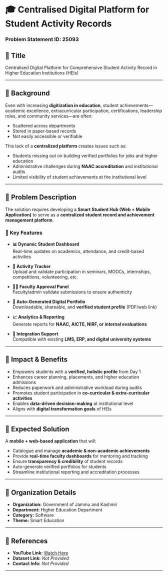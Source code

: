 # 🎓 Centralised Digital Platform for Student Activity Records  
### Problem Statement ID: 25093  

## 📌 Title  
Centralised Digital Platform for Comprehensive Student Activity Record in Higher Education Institutions (HEIs)  

---

## 📝 Background  
Even with increasing **digitization in education**, student achievements—academic excellence, extracurricular participation, certifications, leadership roles, and community services—are often:  
- Scattered across departments  
- Stored in paper-based records  
- Not easily accessible or verifiable  

This lack of a **centralized platform** creates issues such as:  
- Students missing out on building verified portfolios for jobs and higher education  
- Administrative challenges during **NAAC accreditation** and institutional audits  
- Limited visibility of student achievements at the institutional level  

---

## 📝 Problem Description  
The solution requires developing a **Smart Student Hub (Web + Mobile Application)** to serve as a **centralized student record and achievement management platform**.  

### 🔧 Key Features  
- **📊 Dynamic Student Dashboard**  
  Real-time updates on academics, attendance, and credit-based activities  

- **📝 Activity Tracker**  
  Upload and validate participation in seminars, MOOCs, internships, competitions, volunteering, etc.  

- **👩‍🏫 Faculty Approval Panel**  
  Faculty/admin validate submissions to ensure authenticity  

- **📄 Auto-Generated Digital Portfolio**  
  Downloadable, shareable, and **verified student profile** (PDF/web link)  

- **📈 Analytics & Reporting**  
  Generate reports for **NAAC, AICTE, NIRF, or internal evaluations**  

- **🔗 Integration Support**  
  Compatible with existing **LMS, ERP, and digital university systems**  

---

## 🎯 Impact & Benefits  
- Empowers students with a **verified, holistic profile** from Day 1  
- Enhances career planning, placements, and higher education admissions  
- Reduces paperwork and administrative workload during audits  
- Promotes student participation in **co-curricular & extra-curricular activities**  
- Enables **data-driven decision-making** at institutional level  
- Aligns with **digital transformation goals** of HEIs  

---

## 📝 Expected Solution  
A **mobile + web-based application** that will:  
- Catalogue and manage **academic & non-academic achievements**  
- Provide **real-time faculty dashboards** for mentoring and tracking  
- Ensure **transparency & credibility** of student records  
- Auto-generate verified portfolios for students  
- Streamline institutional reporting and accreditation processes  

---

## 🏢 Organization Details  
- **Organization:** Government of Jammu and Kashmir  
- **Department:** Higher Education Department  
- **Category:** Software  
- **Theme:** Smart Education  

---

## 🔗 References  
- **YouTube Link:** [Watch Here](https://youtu.be/-MhXozNPOeg?si=GYJ28nWtzOHYf-x8)  
- **Dataset Link:** _Not Provided_  
- **Contact Info:** _Not Provided_  

---
